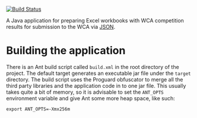 [![Build Status](https://travis-ci.org/thewca/wca-workbook-assistant.png?branch=master)](https://travis-ci.org/thewca/wca-workbook-assistant)

A Java application for preparing Excel workbooks with WCA competition results for submission to the WCA via [JSON](https://github.com/thewca/wca-website/wiki/WCA-Competition-Results-JSON-Format).

# Building the application

There is an Ant build script called `build.xml` in the root directory of the project. The default target generates an executable jar file under the `target` directory. The build script uses the Proguard obfuscator to merge all the third party libraries and the application code in to one jar file. This usually takes quite a bit of memory, so it is advisable to set the `ANT_OPTS` environment variable and give Ant some more heap space, like such:

    export ANT_OPTS=-Xmx256m
